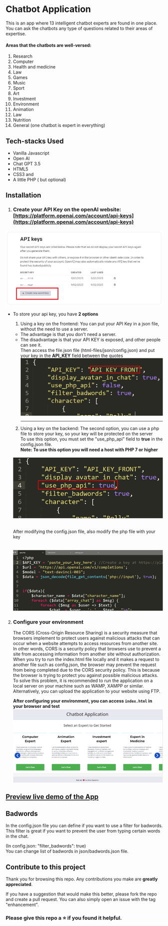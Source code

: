 # Chatbot Application

This is an app where 13 intelligent chatbot experts are found in one place. You can ask the chatbots any type of questions related to their areas of expertise.

#### Areas that the chatbots are well-versed:

1. Research
2. Computer
3. Health and medicine
4. Law
5. Games
6. Music
7. Sport
8. Art
9. Investment
10. Environment
11. Animation
12. Law
13. Nutrition
14. General (one chatbot is expert in everything)

## Tech-stacks Used

- Vanilla Javascript
- Open AI
- Chat GPT 3.5
- HTML5
- CSS3 and
- A little PHP ( but optional)

## Installation

1. ### Create your API Key on the openAI website: [https://platform.openai.com/account/api-keys](https://platform.openai.com/account/api-keys)
<img src="img/key.jpg" alt="img">

- To store your api key, you have <strong>2 options</strong>

  1.  Using a key on the frontend: You can put your API Key in a json file, without the need to use a server.<br>

  - The advantage is that you don't need a server.<br>
  - The disadvantage is that your API KEY is exposed, and other people can see it.<br>
    Then access the file.json file (html-files/json/config.json) and put your key in the <strong>API_KEY</strong> field between the quotes
    <br>
    <img src="img/configure-json.jpg" alt="img">
    <hr>

  2.  Using a key on the backend: The second option, you can use a php file to store your key, so your key will be protected on the server<br>
      To use this option, you must set the "use_php_api" field to <strong> true</strong> in the config.json file.<br>
      <strong>Note: To use this option you will need a host with PHP 7 or higher</strong><br>

  <br>
  <img src="img/configure-json-true.jpg">
  <br><br>

  After modifying the config.json file, also modify the php file with your key<br>
  <br>  
  <img src="img/configure-php.jpg">

2.  ### Configure your environment

    The CORS (Cross-Origin Resource Sharing) is a security measure that browsers implement to protect users against malicious attacks that can occur when a website attempts to access resources from another site. In other words, CORS is a security policy that browsers use to prevent a site from accessing information from another site without authorization.
    <br>
    When you try to run the index.html file locally and it makes a request to another file such as config.json, the browser may prevent the request from being completed due to the CORS security policy. This is because the browser is trying to protect you against possible malicious attacks.
    <br>
    To solve this problem, it is recommended to run the application on a local server on your machine such as WAMP, XAMPP or similar. Alternatively, you can upload the application to your website using FTP.

    <strong>After configuring your environment, you can access `index.html` in your browser and test</strong>
    <br/>
    <img src="img/img1.jpg" alt="img">

  ##  [Preview live demo of the App](https://javascript-chatbot-application.vercel.app/)

## Badwords

In the config.json file you can define if you want to use a filter for badwords.<br>
This filter is great if you want to prevent the user from typing certain words in the chat.
<br>

(In config.json: "filter_badwords": true)
<br>
You can change list of badwords in json/badwords.json file.

## Contribute to this project

Thank you for browsing this repo. Any contributions you make are **greatly
appreciated**.

If you have a suggestion that would make this better, please fork the repo and
create a pull request. You can also simply open an issue with the tag
"enhancement".

### Please give this repo a ⭐ if you found it helpful.
